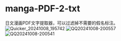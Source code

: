 # manga-PDF-2-txt
日文漫画PDF文字提取器，可以过滤掉不需要的假名标注。
![Quicker_20241008_195742](https://github.com/user-attachments/assets/a9634caa-0fc3-4a16-aa0e-881231bc87d4)
![QQ20241008-200557](https://github.com/user-attachments/assets/9e438944-8725-4181-8ae3-acbb04a46976)
![QQ20241008-200541](https://github.com/user-attachments/assets/7d1c906c-bd69-4d14-bfc3-58f14d0b125b)
